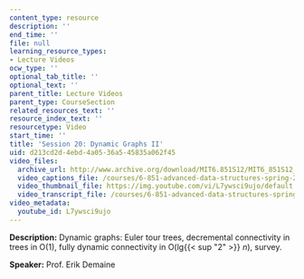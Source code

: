 ```yaml
---
content_type: resource
description: ''
end_time: ''
file: null
learning_resource_types:
- Lecture Videos
ocw_type: ''
optional_tab_title: ''
optional_text: ''
parent_title: Lecture Videos
parent_type: CourseSection
related_resources_text: ''
resource_index_text: ''
resourcetype: Video
start_time: ''
title: 'Session 20: Dynamic Graphs II'
uid: d213cd2d-4ebd-4a05-36a5-45835a062f45
video_files:
  archive_url: http://www.archive.org/download/MIT6.851S12/MIT6_851S12_lec20_300k.mp4
  video_captions_file: /courses/6-851-advanced-data-structures-spring-2012/4ab33314048656d0be0b2ff785fbc4f0_L7ywsci9ujo.vtt
  video_thumbnail_file: https://img.youtube.com/vi/L7ywsci9ujo/default.jpg
  video_transcript_file: /courses/6-851-advanced-data-structures-spring-2012/abf65c50c8a4de1d2d3130e5c5b1e08e_L7ywsci9ujo.pdf
video_metadata:
  youtube_id: L7ywsci9ujo
---
```


**Description:** Dynamic graphs: Euler tour trees, decremental connectivity in trees in O(1), fully dynamic connectivity in O(lg{{< sup "2" >}} _n_), survey.

**Speaker:** Prof. Erik Demaine



